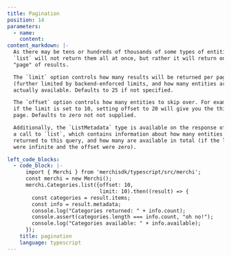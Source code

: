 ```yaml
---
title: Pagination
position: 14
parameters:
  - name:
    content:
content_markdown: |-
  As there may be tens or hundreds of thousands of some types of entities,
  `list` will not return them all at once, but rather it will return one
  "page" of results.

  The `limit` option controls how many results will be returned per page
  (further limited by backend-enforced limits, and how many entities are
  actually available. Defaults to 25 if not specified.

  The `offset` option controls how many entities to skip over. For example,
  if the limit is set to 10, setting offset to 20 will give you the third
  page. Defaults to zero not not supplied.

  Additionally, the `ListMetadata` type is available on the response of
  a call to `list`, which contains information about how many entities where
  returned to this query, and how many are available in total (if the limit
  were infinite and the offset were zero).

left_code_blocks:
  - code_block: |-
      import { Merchi } from 'merchisdk/typescript/src/merchi';
      const merchi = new Merchi();
      merchi.Categories.list({offset: 10,
                              limit: 10).then((result) => {
        const categories = result.items;
        const info = result.metadata;
        console.log("Categories returned: " + info.count);
        console.assert(categories.length === info.count, "oh no!");
        console.log("Categories available: " + info.available);
      });
    title: pagination
    language: typescript
---
```

